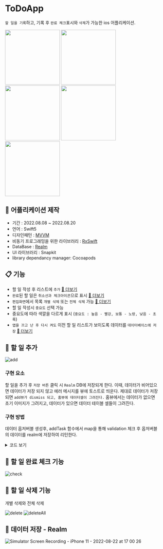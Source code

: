 # ToDoApp

`할 일을 기록`하고, 기록 후 `완료 체크`표시와 `삭제`가 가능한 ios 어플리케이션.

<div>
    <span>
        <img src="https://user-images.githubusercontent.com/75922558/185871050-2f2b11cf-6195-4609-b24e-5eb0523e6cc1.png" width="180"/>
    </span>
    <span>
        <img src="https://user-images.githubusercontent.com/75922558/185870914-28f96488-f003-4b03-9358-0fe7f4781112.png" width="180"/>
    </span>
    <span>
        <img src="https://user-images.githubusercontent.com/75922558/185870928-0710a185-9aec-4416-8967-df837c202a05.png" width="180"/>
    </span>
    <span>
        <img src="https://user-images.githubusercontent.com/75922558/185870951-024c4e3e-7ac4-44a8-aa88-2004212ee64c.png" width="180"/>
    </span>
    <span>
        <img src="https://user-images.githubusercontent.com/75922558/185870952-1d6a8ef1-9bf6-411b-9072-57d695c99a3b.png" width="180"/>
    </span>
</div>

## 🚀 어플리케이션 제작

- 기간 : 2022.08.08 ~ 2022.08.20
- 언어 : Swift5
- 디자인패턴 : [MVVM](#-mvvm-패턴)
- 비동기 프로그래밍을 위한 라이브러리 : [RxSwift](https://reactivex.io/)
- DataBase : [Realm](https://www.mongodb.com/docs/realm/sdk/swift/)
- UI 라이브러리 : Snapkit
- library dependancy manager: Cocoapods

## 📋 기능

- 할 일 작성 후 리스트에 `추가` [👀 더보기](#-할-일-추가)
- `완료`된 할 일은 `취소선과 체크아이콘`으로 표시 [👀 더보기](#-할-일-완료-체크-기능)
- `편집화면`에서 목록 `개별 삭제` 또는 `전체 삭제` 가능 [👀 더보기](#📍-할-일-삭제-기능)
- 할 일 작성시 `중요도` 선택 가능
- 중요도에 따라 색깔을 다르게 표시 (`중요도 : 높음 - 빨강, 보통 - 노랑, 낮음 - 초록`)
- `앱을 끄고 난 후 다시 켜도` 이전 할 일 리스트가 보이도록 데이터를 `데이터베이스에 저장` [👀 더보기](#📍-데이터-저장---realm)

<!-- ## 📍 MVVM 패턴

> Model - View - ViewModel

![WeatherMate_MVVM](https://user-images.githubusercontent.com/75922558/183399149-7f6c6536-46a0-4eb3-bc39-28da337f7874.png) -->

## 📍 할 일 추가

![add](https://user-images.githubusercontent.com/75922558/185876957-9bac21ed-8307-4452-b40d-b441589bb4c1.gif)

### 구현 요소

할 일을 추가 후 `저장 버튼` 클릭 시 `Realm` DB에 저장되게 한다. 이때, 데이터가 비어있으면 데이터가 저장 되지 않고 에러 메시지를 뷰에 토스트로 띄운다. 제대로 데이터가 저장되면 `add뷰가 dismiss 되고, 홈뷰에 데이터셀이 그려진다.` 홈뷰에서는 데이터가 없으면 초기 이미지가 그려지고, 데이터가 있으면 데이터 테이블 셀들이 그려진다.

### 구현 방법

데이터 옵저버블 생성후, addTask 함수에서 map을 통해 validation 체크 후 옵저버블의 데이터를 realm에 저장하여 리턴한다.

<details>
<summary>코드 보기</summary>

```swift
// repository
func addTask(task: TasksData) -> Observable<[TasksData]> {
  return Observable<[TasksData]>.create { observer -> Disposable in
    self.tasks.append(task)
    self.tasksSubject.onNext(self.tasks)
    observer.onNext(self.tasks)

    try! self.realm.write {
      self.realm.add(task)
    }

    return Disposables.create()
  }
}

// view model
func transform(input: Input) -> Output {
  let tasks = PublishSubject<[TasksData]>.init()
  let validationError = PublishSubject<String>.init()

  input.addTask
    .withUnretained(self)
    .flatMap{ (vm, data) -> Observable<[TasksData]> in
      if data.task == "" {
        validationError.onNext("할일을 입력해주세요!")
        return Observable.empty()
      } else if data.priority?.rawValue == TasksPriority.none.rawValue {
        validationError.onNext("중요도를 선택해주세요!")
        return Observable.empty()
      }
      return vm.tasksRepository.addTask(task: data)
    }
    .subscribe(onNext: { data in
      print(data)
      tasks.onNext(data)
    })
    .disposed(by: self.disposeBag)


  return Output(tasks : tasks,
                validationError: validationError)
}

// view
output.tasks
    .withUnretained(self)
    .subscribe(onNext: { (vc, data) in
        vc.dismiss(animated: false)
    })
    .disposed(by: disposeBag)

output.validationError
    .withUnretained(self)
    .subscribe(onNext: { (vc, msg) in
        vc.view.makeToast(msg)
    })
    .disposed(by: disposeBag)
```

</details>

## 📍 할 일 완료 체크 기능

![check](https://user-images.githubusercontent.com/75922558/185876934-f1c71791-d2a8-4e6e-8fed-ef3c30ecea2c.gif)

## 📍 할 일 삭제 기능

개별 삭제와 전체 삭제

![delete](https://user-images.githubusercontent.com/75922558/185876946-8f9c9ce5-52e1-49f8-8c64-0c88873189bd.gif)
![deleteAll](https://user-images.githubusercontent.com/75922558/185876953-3f7c5c0e-9c3d-4069-98bd-a612550969ce.gif)

## 📍 데이터 저장 - Realm

![Simulator Screen Recording - iPhone 11 - 2022-08-22 at 17 00 26](https://user-images.githubusercontent.com/75922558/185870954-dc916169-aa35-4002-ad8a-7fcc80c6eeca.gif)
